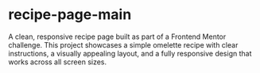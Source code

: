 # recipe-page-main
 A clean, responsive recipe page built as part of a Frontend Mentor challenge. This project showcases a simple omelette recipe with clear instructions, a visually appealing layout, and a fully responsive design that works across all screen sizes.  
